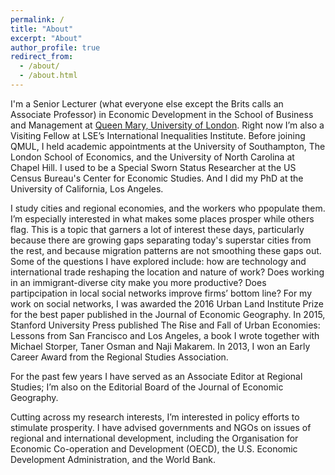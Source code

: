 ```yaml
---
permalink: /
title: "About"
excerpt: "About"
author_profile: true
redirect_from: 
  - /about/
  - /about.html
---
```


I'm a Senior Lecturer (what everyone else except the Brits calls an Associate Professor) in Economic Development in the School of Business and Management at <a href="https://www.w3schools.com" target="_blank">Queen Mary, University of London</a>. Right now I’m also a Visiting Fellow at LSE’s International Inequalities Institute. Before joining QMUL, I held academic appointments at the University of Southampton, The London School of Economics, and the University of North Carolina at Chapel Hill. I used to be a Special Sworn Status Researcher at the US Census Bureau's Center for Economic Studies. And I did my PhD at the University of California, Los Angeles. 

I study cities and regional economies, and the workers who ppopulate them. I’m especially interested in what makes some places prosper while others flag. This is a topic that garners a lot of interest these days, particularly because there are growing gaps separating today's superstar cities from the rest, and because migration patterns are not smoothing these gaps out. Some of the questions I have explored include: how are technology and international trade reshaping the location and nature of work? Does working in an immigrant-diverse city make you more productive? Does partipcipation in local social networks improve firms’ bottom line? For my work on social networks, I was awarded the 2016 Urban Land Institute Prize for the best paper published in the Journal of Economic Geography. In 2015, Stanford University Press published The Rise and Fall of Urban Economies: Lessons from San Francisco and Los Angeles, a book I wrote together with Michael Storper, Taner Osman and Naji Makarem.  In 2013, I won an Early Career Award from the Regional Studies Association. 

For the past few years I have served as an Associate Editor at Regional Studies; I’m also on the Editorial Board of the Journal of Economic Geography.

Cutting across my research interests, I’m interested in policy efforts to stimulate prosperity. I have advised governments and NGOs on issues of regional and international development, including the Organisation for Economic Co-operation and Development (OECD), the U.S. Economic Development Administration, and the World Bank. 




